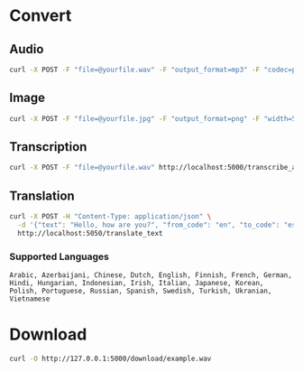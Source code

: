 # Convert

## Audio
```bash
curl -X POST -F "file=@yourfile.wav" -F "output_format=mp3" -F "codec=pcm_s16le" -F "bitrate=192k" -F "sample_rate=44100" -F "channels=2" -F "volume=1.5" http://localhost:5000/convert_audio
```

## Image
```bash
curl -X POST -F "file=@yourfile.jpg" -F "output_format=png" -F "width=500" -F "height=800" -F "quality=2" http://localhost:5000/convert_image
```

## Transcription
```bash
curl -X POST -F "file=@yourfile.wav" http://localhost:5000/transcribe_audio
```

## Translation
```bash
curl -X POST -H "Content-Type: application/json" \
  -d '{"text": "Hello, how are you?", "from_code": "en", "to_code": "es"}' \
  http://localhost:5050/translate_text
```

### Supported Languages

```
Arabic, Azerbaijani, Chinese, Dutch, English, Finnish, French, German, Hindi, Hungarian, Indonesian, Irish, Italian, Japanese, Korean, Polish, Portuguese, Russian, Spanish, Swedish, Turkish, Ukranian, Vietnamese
```

# Download

```bash
curl -O http://127.0.0.1:5000/download/example.wav
```